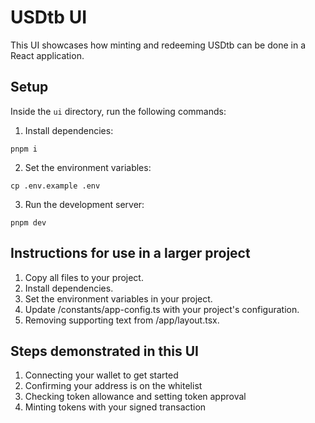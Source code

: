 # USDtb UI

This UI showcases how minting and redeeming USDtb can be done in a React application.

## Setup

Inside the `ui` directory, run the following commands:

1. Install dependencies:

`pnpm i`

2. Set the environment variables:

`cp .env.example .env`

3. Run the development server:

`pnpm dev`

## Instructions for use in a larger project

1. Copy all files to your project.
2. Install dependencies.
3. Set the environment variables in your project.
4. Update /constants/app-config.ts with your project's configuration.
5. Removing supporting text from /app/layout.tsx.

## Steps demonstrated in this UI

1. Connecting your wallet to get started
2. Confirming your address is on the whitelist
3. Checking token allowance and setting token approval
4. Minting tokens with your signed transaction
